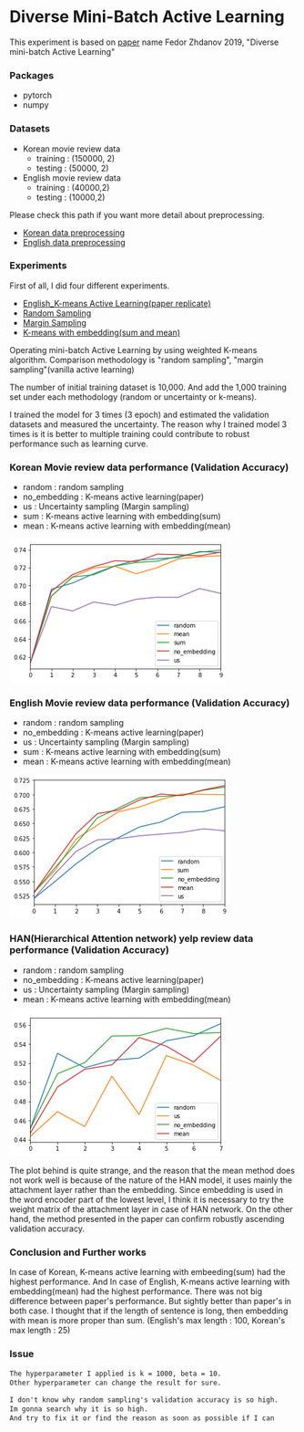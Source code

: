 # Diverse Mini-Batch Active Learning

This experiment is based on [paper](https://arxiv.org/pdf/1901.05954.pdf) name Fedor Zhdanov 2019, "Diverse mini-batch Active Learning"

### Packages
- pytorch
- numpy

### Datasets

- Korean movie review data
  - training : (150000, 2)
  - testing : (50000, 2)
- English movie review data
  - training : (40000,2)
  - testing : (10000,2)

Please check this path if you want more detail about preprocessing.
- [Korean data preprocessing](https://github.com/hskimim/active-learning-tutorial/blob/master/Diverse_minibatch_Active_Learning/Korean_MR_Preprocessing.ipynb)
- [English data preprocessing](https://github.com/hskimim/active-learning-tutorial/blob/master/Diverse_minibatch_Active_Learning/English_MV_Preprocessing.ipynb)


### Experiments

First of all, I did four different experiments.
- [English_K-means Active Learning(paper replicate)](https://github.com/hskimim/active-learning-tutorial/blob/master/Diverse_minibatch_Active_Learning/Diverse%20mini-batch%20Acitve%20Learning(paper%20replicate).ipynb)
- [Random Sampling](https://github.com/hskimim/active-learning-tutorial/blob/master/Diverse_minibatch_Active_Learning/ENG_experiments/random_sampling_with_embedding.ipynb)
- [Margin Sampling](https://github.com/hskimim/active-learning-tutorial/blob/master/Diverse_minibatch_Active_Learning/ENG_experiments/uncertainty_sampling_with_embedding.ipynb)
- [K-means with embedding(sum and mean)](https://github.com/hskimim/active-learning-tutorial/blob/master/Diverse_minibatch_Active_Learning/ENG_experiments/k%3D1000%2Cbeta%3D10_with_embedding(ENG).ipynb)

Operating mini-batch Active Learning by using weighted K-means algorithm. Comparison methodology is "random sampling", "margin sampling"(vanilla active learning)

The number of initial training dataset is 10,000. And add the 1,000 training set under each methodology (random or uncertainty or k-means).

I trained the model for 3 times (3 epoch) and estimated the validation datasets and measured the uncertainty. The reason why I trained model 3 times is it is better to multiple training could contribute to robust performance such as learning curve.

### Korean Movie review data performance (Validation Accuracy)
- random : random sampling
- no_embedding : K-means active learning(paper)
- us : Uncertainty sampling (Margin sampling)
- sum : K-means active learning with embedding(sum)
- mean : K-means active learning with embedding(mean)

<img src = 'assets/markdown-img-paste-20190614160248702.png'>

### English Movie review data performance (Validation Accuracy)
- random : random sampling
- no_embedding : K-means active learning(paper)
- us : Uncertainty sampling (Margin sampling)
- sum : K-means active learning with embedding(sum)
- mean : K-means active learning with embedding(mean)

<img src ="assets/markdown-img-paste-20190614160255840.png">

### HAN(Hierarchical Attention network) yelp review data performance (Validation Accuracy)
- random : random sampling
- no_embedding : K-means active learning(paper)
- us : Uncertainty sampling (Margin sampling)
- mean : K-means active learning with embedding(mean)

![](assets/markdown-img-paste-20190616153641330.png)

The plot behind is quite strange, and the reason that the mean method does not work well is because of the nature of the HAN model, it uses mainly the attachment layer rather than the embedding. Since embedding is used in the word encoder part of the lowest level, I think it is necessary to try the weight matrix of the attachment layer in case of HAN network. On the other hand, the method presented in the paper can confirm robustly ascending validation accuracy.

### Conclusion and Further works

In case of Korean, K-means active learning with embeeding(sum) had the highest performance. And In case of English, K-means active learning with embedding(mean) had the highest performance. There was not big difference between paper's performance. But sightly better than paper's in both case. I thought that if the length of sentence is long, then embedding with mean is more proper than sum. (English's max length : 100, Korean's max length : 25)

### Issue
```
The hyperparameter I applied is k = 1000, beta = 10.
Other hyperparameter can change the result for sure.   
```
```
I don't know why random sampling's validation accuracy is so high.
Im gonna search why it is so high.
And try to fix it or find the reason as soon as possible if I can
```

